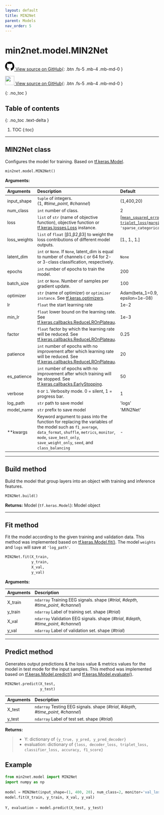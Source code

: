 ```yaml
---
layout: default
title: MIN2Net
parent: Models
nav_order: 5
---
```


# min2net.model.MIN2Net


[<img src="./../../assets/images/github.png" width="30" height="30"> View source on GitHub](https://github.com/IoBT-VISTEC/MIN2Net/blob/main/model/MIN2Net.py){: .btn .fs-5 .mb-4 .mb-md-0 } 


[<img src="https://MIN2Net.github.io/test_app/assets/images/github.png" width="30" height="30"> View source on GitHub](https://github.com/IoBT-VISTEC/MIN2Net/blob/main/model/MIN2Net.py){: .btn .fs-5 .mb-4 .mb-md-0 } 



{: .no_toc }

## Table of contents
{: .no_toc .text-delta }

1. TOC
{:toc}

---
## MIN2Net class

Configures the model for training. Based on [tf.keras.Model](https://www.tensorflow.org/api_docs/python/tf/keras/Model).

```py
min2net.model.MIN2Net()
```

**Arguments:**

| Arguments | Description | Default |
|:---|:----|:---|
|input_shape   | `tuple` of integers. <br/> (1, *#time_point*, *#channel*) | (1,400,20)  |
| num_class    | `int` number of class.  | 2  |
| loss         | `list` of `str` (name of objective function), objective function or [tf.keras.losses.Loss](https://www.tensorflow.org/api_docs/python/tf/keras/losses) instance.  | [[`mean_squared_error`](https://github.com/IoBT-VISTEC/MIN2Net/blob/main/model/loss.py#L6), <br/> [`triplet_loss(margin=1.2)`](https://github.com/IoBT-VISTEC/MIN2Net/blob/main/model/loss.py#L17), <br/> `'sparse_categorical_crossentropy'`]  |
| loss_weights | `list` of `float` [β1,β2,β3] to weight the loss contributions of different model outputs. | [1., 1., 1.] |
|latent_dim|`int` or `None`. If `None`, latent_dim is equal to number of channels `C` or 64 for 2- or 3-class classification, respectively.|`None`|
|  epochs      | `int` number of epochs to train the model.  |  200 |
|  batch_size  | `int` or `None`. Number of samples per gradient update. | 100 |
| optimizer    | `str` (name of optimizer) or `optimizer instance`. See [tf.keras.optimizers](https://www.tensorflow.org/api_docs/python/tf/keras/optimizers).  | Adam(beta_1=0.9, beta_2=0.999, epsilon=1e-08) |
|  lr          | `float` the start learning rate | 1e-2
|  min_lr      | `float` lower bound on the learning rate. See [tf.keras.callbacks.ReduceLROnPlateau](https://www.tensorflow.org/api_docs/python/tf/keras/callbacks/ReduceLROnPlateau). | 1e-3  |
|  factor      | `float` factor by which the learning rate will be reduced. See [tf.keras.callbacks.ReduceLROnPlateau](https://www.tensorflow.org/api_docs/python/tf/keras/callbacks/ReduceLROnPlateau). |  0.25 |
|  patience    | `int` number of epochs with no improvement after which learning rate will be reduced. See [tf.keras.callbacks.ReduceLROnPlateau](https://www.tensorflow.org/api_docs/python/tf/keras/callbacks/ReduceLROnPlateau). | 20 |
|  es_patience | `int` number of epochs with no improvement after which training will be stopped. See [tf.keras.callbacks.EarlyStopping](https://www.tensorflow.org/api_docs/python/tf/keras/callbacks/EarlyStopping). |  50 |
|  verbose     | `0` or `1`. Verbosity mode. 0 = silent, 1 = progress bar.  | 1 |
|  log_path    | `str` path to save model | 'logs' |
|  model_name  | `str` prefix to save model | 'MIN2Net' |
|  **kwargs    | Keyword argument to pass into the function for replacing the variables of the model such as `f1_average`, `data_format`, `shuffle`, `metrics`, `monitor`, `mode`, `save_best_only`, `save_weight_only`, `seed`, and `class_balancing` | -


---
## Build method
Build the model that group layers into an object with training and inference features.

```py
MIN2Net.build()
```

**Returns:** Model (`tf.keras.Model`): Model object
  
---
## Fit method

Fit the model according to the given training and validation data. This method was implemented based on [tf.keras.Model.fit()](https://www.tensorflow.org/api_docs/python/tf/keras/Model#fit). The model
`weights` and `logs` will save at `'log_path'`.

```py
MIN2Net.fit(X_train, 
            y_train, 
            X_val, 
            y_val)
```

**Arguments:**

| Arguments | Description |
|:---|:----|
|X_train   | `ndarray` Training EEG signals. shape (*#trial*, *#depth*, *#time_point*, *#channel*) | 
|y_train   | `ndarray` Label of training set. shape (*#trial*) |
|X_val   | `ndarray` Validation EEG signals. shape (*#trial*, *#depth*, *#time_point*, *#channel*) |
|y_val   | `ndarray` Label of validation set. shape (*#trial*) |

---
## Predict method

Generates output predictions & the loss value & metrics values for the model in test mode for the input samples. This method was implemented based on [tf.keras.Model.predict()](https://www.tensorflow.org/api_docs/python/tf/keras/Model#predict) and [tf.keras.Model.evaluate()](https://www.tensorflow.org/api_docs/python/tf/keras/Model#evaluate).

```py
MIN2Net.predict(X_test, 
                y_test)
```

| Arguments | Description |
|:---|:----|
|X_test   | `ndarray` Testing EEG signals. shape (*#trial*, *#depth*, *#time_point*, *#channel*) | 
|y_test   | `ndarray` Label of test set. shape (*#trial*) |

**Returns:**
  >- Y: dictionary of `{y_true, y_pred, y_pred_decoder}`
  >- evaluation: dictionary of `{loss, decoder_loss, triplet_loss, classifier_loss, accuracy, f1_score}`

## Example

```py
from min2net.model import MIN2Net
import numpy as np

model = MIN2Net(input_shape=(1, 400, 20), num_class=2, monitor='val_loss', shuffle=True)
model.fit(X_train, y_train, X_val, y_val)

Y, evaluation = model.predict(X_test, y_test)
```